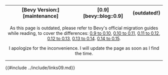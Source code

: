 |[Bevy Version:][maintenance]|[0.9][bevy::blog::0.9]|(outdated!)|
|---|---|---|

<p style="text-align: center;">
As this page is outdated, please refer to Bevy's official migration guides while reading,
to cover the differences:
<a href="https://bevyengine.org/learn/migration-guides/0-9-to-0-10/">0.9 to 0.10</a>,
<a href="https://bevyengine.org/learn/migration-guides/0-10-to-0-11/">0.10 to 0.11</a>,
<a href="https://bevyengine.org/learn/migration-guides/0-11-to-0-12/">0.11 to 0.12</a>,
<a href="https://bevyengine.org/learn/migration-guides/0-12-to-0-13/">0.12 to 0.13</a>,
<a href="https://bevyengine.org/learn/migration-guides/0-13-to-0-14/">0.13 to 0.14</a>.
<a href="https://bevyengine.org/learn/migration-guides/0-14-to-0-15/">0.14 to 0.15</a>.

</p>
<p style="text-align: center;">
I apologize for the inconvenience. I will update the page as soon as I find the time.
</p>

---

{{#include ../include/links09.md}}

